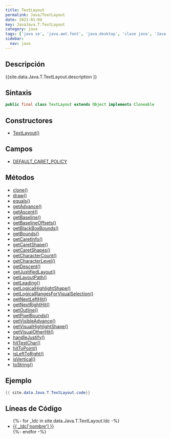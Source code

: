 ```yaml
---
title: TextLayout
permalink: Java/TextLayout
date: 2021-01-04
key: JavaJava.T.TextLayout
category: java
tags: ['java se', 'java.awt.font', 'java.desktop', 'clase java', 'Java 1.0']
sidebar: 
  nav: java
---
```


## Descripción
{{site.data.Java.T.TextLayout.description }}

## Sintaxis
~~~java
public final class TextLayout extends Object implements Cloneable
~~~

## Constructores
* [TextLayout()](/Java/TextLayout/TextLayout/)

## Campos
* [DEFAULT_CARET_POLICY](/Java/TextLayout/DEFAULT_CARET_POLICY)

## Métodos
* [clone()](/Java/TextLayout/clone)
* [draw()](/Java/TextLayout/draw)
* [equals()](/Java/TextLayout/equals)
* [getAdvance()](/Java/TextLayout/getAdvance)
* [getAscent()](/Java/TextLayout/getAscent)
* [getBaseline()](/Java/TextLayout/getBaseline)
* [getBaselineOffsets()](/Java/TextLayout/getBaselineOffsets)
* [getBlackBoxBounds()](/Java/TextLayout/getBlackBoxBounds)
* [getBounds()](/Java/TextLayout/getBounds)
* [getCaretInfo()](/Java/TextLayout/getCaretInfo)
* [getCaretShape()](/Java/TextLayout/getCaretShape)
* [getCaretShapes()](/Java/TextLayout/getCaretShapes)
* [getCharacterCount()](/Java/TextLayout/getCharacterCount)
* [getCharacterLevel()](/Java/TextLayout/getCharacterLevel)
* [getDescent()](/Java/TextLayout/getDescent)
* [getJustifiedLayout()](/Java/TextLayout/getJustifiedLayout)
* [getLayoutPath()](/Java/TextLayout/getLayoutPath)
* [getLeading()](/Java/TextLayout/getLeading)
* [getLogicalHighlightShape()](/Java/TextLayout/getLogicalHighlightShape)
* [getLogicalRangesForVisualSelection()](/Java/TextLayout/getLogicalRangesForVisualSelection)
* [getNextLeftHit()](/Java/TextLayout/getNextLeftHit)
* [getNextRightHit()](/Java/TextLayout/getNextRightHit)
* [getOutline()](/Java/TextLayout/getOutline)
* [getPixelBounds()](/Java/TextLayout/getPixelBounds)
* [getVisibleAdvance()](/Java/TextLayout/getVisibleAdvance)
* [getVisualHighlightShape()](/Java/TextLayout/getVisualHighlightShape)
* [getVisualOtherHit()](/Java/TextLayout/getVisualOtherHit)
* [handleJustify()](/Java/TextLayout/handleJustify)
* [hitTestChar()](/Java/TextLayout/hitTestChar)
* [hitToPoint()](/Java/TextLayout/hitToPoint)
* [isLeftToRight()](/Java/TextLayout/isLeftToRight)
* [isVertical()](/Java/TextLayout/isVertical)
* [toString()](/Java/TextLayout/toString)

## Ejemplo
~~~java
{{ site.data.Java.T.TextLayout.code}}
~~~

## Líneas de Código
<ul>
{%- for _ldc in site.data.Java.T.TextLayout.ldc -%}
   <li>
       <a href="{{_ldc['url'] }}">{{ _ldc['nombre'] }}</a>
   </li>
{%- endfor -%}
</ul>
